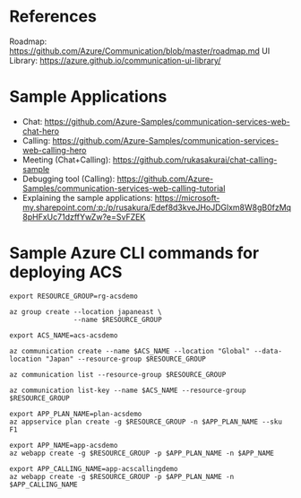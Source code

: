 # References
Roadmap: https://github.com/Azure/Communication/blob/master/roadmap.md
UI Library: https://azure.github.io/communication-ui-library/

# Sample Applications
- Chat: https://github.com/Azure-Samples/communication-services-web-chat-hero
- Calling: https://github.com/Azure-Samples/communication-services-web-calling-hero
- Meeting (Chat+Calling): https://github.com/rukasakurai/chat-calling-sample
- Debugging tool (Calling): https://github.com/Azure-Samples/communication-services-web-calling-tutorial
- Explaining the sample applications: https://microsoft-my.sharepoint.com/:p:/p/rusakura/Edef8d3kveJHoJDGlxm8W8gB0fzMq8pHFxUc71dzffYwZw?e=SvFZEK

# Sample Azure CLI commands for deploying ACS
```
export RESOURCE_GROUP=rg-acsdemo

az group create --location japaneast \
                --name $RESOURCE_GROUP

export ACS_NAME=acs-acsdemo

az communication create --name $ACS_NAME --location "Global" --data-location "Japan" --resource-group $RESOURCE_GROUP

az communication list --resource-group $RESOURCE_GROUP

az communication list-key --name $ACS_NAME --resource-group $RESOURCE_GROUP

export APP_PLAN_NAME=plan-acsdemo
az appservice plan create -g $RESOURCE_GROUP -n $APP_PLAN_NAME --sku F1

export APP_NAME=app-acsdemo
az webapp create -g $RESOURCE_GROUP -p $APP_PLAN_NAME -n $APP_NAME

export APP_CALLING_NAME=app-acscallingdemo
az webapp create -g $RESOURCE_GROUP -p $APP_PLAN_NAME -n $APP_CALLING_NAME
```